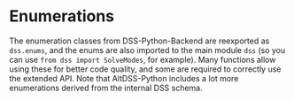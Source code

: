# Enumerations

The enumeration classes from DSS-Python-Backend are reexported as `dss.enums`, and the enums are also imported to the main module `dss` (so you can use `from dss import SolveModes`, for example). Many functions allow using these for better code quality, and some are required to correctly use the extended API. Note that AltDSS-Python includes a lot more enumerations derived from the internal DSS schema.

```{include} ../../dss-extensions/docs/python/enums.md
```
